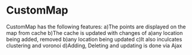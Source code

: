 CustomMap
=========

CustomMap has the following features:
a)The points are displayed on the map from cache
b)The cache is updated with changes of 
   a)any location being added, removed
   b)any location being updated
c)It also inculcates clustering and voronoi
d)Adding, Deleting and updating is done via Ajax
